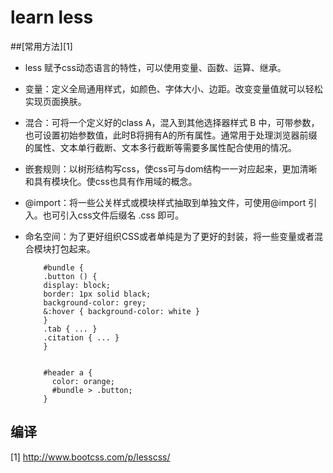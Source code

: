 # learn less

##[常用方法][1]
- less 赋予css动态语言的特性，可以使用变量、函数、运算、继承。
- 变量：定义全局通用样式，如颜色、字体大小、边距。改变变量值就可以轻松实现页面换肤。
- 混合：可将一个定义好的class A，混入到其他选择器样式 B 中，可带参数，也可设置初始参数值，此时B将拥有A的所有属性。通常用于处理浏览器前缀的属性、文本单行截断、文本多行截断等需要多属性配合使用的情况。
- 嵌套规则：以树形结构写css，使css可与dom结构一一对应起来，更加清晰和具有模块化。使css也具有作用域的概念。
- @import：将一些公关样式或模块样式抽取到单独文件，可使用@import 引入。也可引入css文件后缀名 .css 即可。
- 命名空间：为了更好组织CSS或者单纯是为了更好的封装，将一些变量或者混合模块打包起来。

    ```less
        #bundle {
        .button () {
        display: block;
        border: 1px solid black;
        background-color: grey;
        &:hover { background-color: white }
        }
        .tab { ... }
        .citation { ... }
        }


        #header a {
          color: orange;
          #bundle > .button;
        }
    ```
## 编译


[1] http://www.bootcss.com/p/lesscss/
